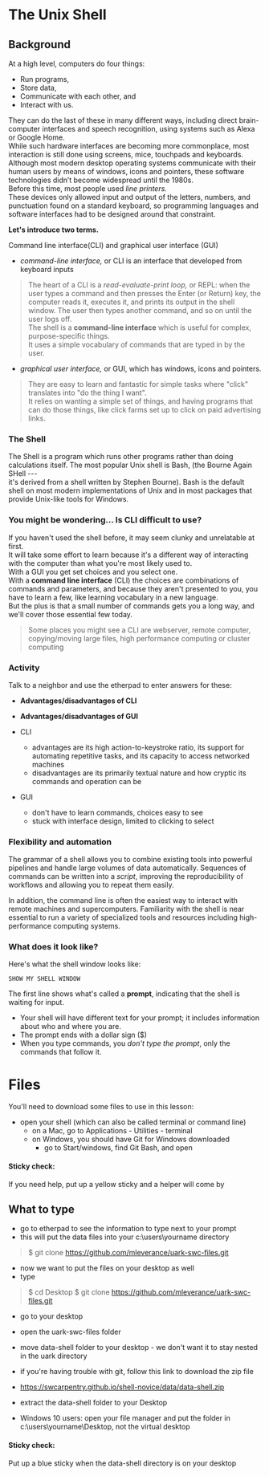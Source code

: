 # The Unix Shell

## Background

At a high level, computers do four things:

- Run programs,
- Store data,
- Communicate with each other, and
- Interact with us.

They can do the last of these in many different ways, including direct brain-computer interfaces and speech recognition, using systems such as Alexa or Google Home.  
While such hardware interfaces are becoming more commonplace, most interaction is still done using screens, mice, touchpads and keyboards.  
Although most modern desktop operating systems communicate with their human users by means of windows, icons and pointers, these software technologies didn’t become widespread until the 1980s.  
Before this time, most people used *line printers.*  
These devices only allowed input and output of the letters, numbers, and punctuation found on a standard keyboard, so programming languages and software interfaces had to be designed around that constraint.

**Let's introduce two terms.**

Command line interface(CLI) and graphical user interface (GUI)

- *command-line interface,* or CLI is an interface that developed from keyboard inputs
>The heart of a CLI is a *read-evaluate-print loop,* or REPL: when the user types a command and then presses the Enter (or Return) key, the computer reads it, executes it, and prints its output in the shell window.
The user then types another command, and so on until the user logs off.  
The shell is a **command-line interface** which is useful for complex, purpose-specific things.  
It uses a simple vocabulary of commands that are typed in by the user.  

- *graphical user interface,* or GUI, which has windows, icons and pointers.  
> They are easy to learn and fantastic for simple tasks where "click" translates into "do the thing I want".  
It relies on wanting a simple set of things, and having programs that can do those things, like click farms set up to click on paid advertising links.

### The Shell
The Shell is a program which runs other programs rather than doing calculations itself.
The most popular Unix shell is Bash, (the Bourne Again SHell ---  
it's derived from a shell written by Stephen Bourne).
Bash is the default shell on most modern implementations of Unix and in most packages that provide Unix-like tools for Windows.

### You might be wondering... Is CLI difficult to use?
If you haven't used the shell before, it may seem clunky and unrelatable at first.  
It will take some effort to learn because it's a different way of interacting with the computer than what you're most likely used to.  
With a GUI you get set choices and you select one.  
With a **command line interface** (CLI) the choices are combinations of commands and parameters, and because they aren't presented to you, you have to learn a few, like learning vocabulary in a new language.  
But the plus is that a small number of commands gets you a long way, and we'll cover those essential few today.
> Some places you might see a CLI are webserver, remote computer, copying/moving large files, high performance computing or cluster computing 

### Activity
Talk to a neighbor and use the etherpad to enter answers for these:  

- **Advantages/disadvantages of CLI**  
- **Advantages/disadvantages of GUI**

- CLI
  - advantages are its high action-to-keystroke ratio, its support for automating repetitive tasks, and its capacity to access networked machines
  - disadvantages are its primarily textual nature and how cryptic its commands and operation can be
- GUI
  - don't have to learn commands, choices easy to see
  - stuck with interface design, limited to clicking to select


### Flexibility and automation

The grammar of a shell allows you to combine existing tools into powerful
pipelines and handle large volumes of data automatically. Sequences of
commands can be written into a *script*, improving the reproducibility of
workflows and allowing you to repeat them easily.

In addition, the command line is often the easiest way to interact with remote machines and supercomputers.
Familiarity with the shell is near essential to run a variety of specialized tools and resources
including high-performance computing systems.


### What does it look like?

Here's what the shell window looks like:

~~~
SHOW MY SHELL WINDOW
~~~

The first line shows what's called a **prompt**, indicating that the shell is waiting for input.
- Your shell will have different text for your prompt; it includes information about who and where
you are.
- The prompt ends with a dollar sign ($)
- When you type commands, you *don't type the prompt*, only the commands that follow it.

# Files
You'll need to download some files to use in this lesson:
- open your shell (which can also be called terminal or command line)
  - on a Mac, go to Applications - Utilities - terminal
  - on Windows, you should have Git for Windows downloaded
    - go to Start/windows, find Git Bash, and open
    
 #### Sticky check: 
 If you need help, put up a yellow sticky and a helper will come by


## What to type
- go to etherpad to see the information to type next to your prompt
- this will put the data files into your c:\users\yourname directory

> $ git clone https://github.com/mleverance/uark-swc-files.git

- now we want to put the files on your desktop as well
- type 
> $ cd Desktop
> $ git clone https://github.com/mleverance/uark-swc-files.git

- go to your desktop
- open the uark-swc-files folder
- move data-shell folder to your desktop - we don't want it to stay nested in the uark directory

- if you're having trouble with git, follow this link to download the zip file
- https://swcarpentry.github.io/shell-novice/data/data-shell.zip
- extract the data-shell folder to your Desktop
- Windows 10 users: open your file manager and put the folder in c:\users\yourname\Desktop, not the virtual desktop

#### Sticky check:
Put up a blue sticky when the data-shell directory is on your desktop 
